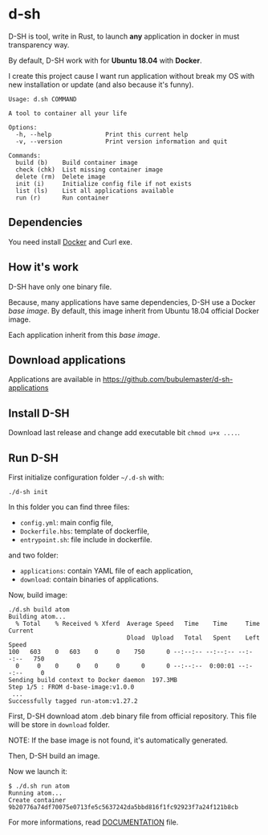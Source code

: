 # d-sh

D-SH is tool, write in Rust, to launch **any** application in
docker in must transparency way.

By default, D-SH work with for **Ubuntu 18.04** with **Docker**.

I create this project cause I want run application without break my OS with new
installation or update (and also because it's funny).

```
Usage: d.sh COMMAND

A tool to container all your life

Options:
  -h, --help               Print this current help
  -v, --version            Print version information and quit

Commands:
  build (b)    Build container image
  check (chk)  List missing container image
  delete (rm)  Delete image
  init (i)     Initialize config file if not exists
  list (ls)    List all applications available
  run (r)      Run container
```

## Dependencies

You need install [Docker](https://docs.docker.com/install/) and Curl exe.

## How it's work

D-SH have only one binary file.

Because, many applications have same dependencies, D-SH use a Docker
*base image*. By default, this image inherit from Ubuntu 18.04 official
Docker image.

Each application inherit from this *base image*.

## Download applications

Applications are available in https://github.com/bubulemaster/d-sh-applications

## Install D-SH

Download last release and change add executable bit `chmod u+x ....`.

## Run D-SH

First initialize configuration folder `~/.d-sh` with:
```
./d-sh init
```

In this folder you can find three files:
 - `config.yml`: main config file,
 - `Dockerfile.hbs`: template of dockerfile,
 - `entrypoint.sh`: file include in dockerfile.

and two folder:
 - `applications`: contain YAML file of each application,
 - `download`: contain binaries of applications.

Now, build image:
```
./d.sh build atom
Building atom...
  % Total    % Received % Xferd  Average Speed   Time    Time     Time  Current
                                 Dload  Upload   Total   Spent    Left  Speed
100   603    0   603    0     0    750      0 --:--:-- --:--:-- --:--:--   750
  0     0    0     0    0     0      0      0 --:--:--  0:00:01 --:--:--     0
Sending build context to Docker daemon  197.3MB
Step 1/5 : FROM d-base-image:v1.0.0
 ...
Successfully tagged run-atom:v1.27.2
```

First, D-SH download atom .deb binary file from official repository. This file
will be store in `download` folder.

NOTE: If the base image is not found, it's automatically generated.

Then, D-SH build an image.

Now we launch it:
```
$ ./d.sh run atom
Running atom...
Create container
9b20776a74df70075e0713fe5c5637242da5bbd816f1fc92923f7a24f121b8cb
```

For more informations, read [DOCUMENTATION](DOCUMENTATION.md) file.
